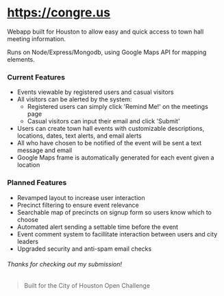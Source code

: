 # https://congre.us
Webapp built for Houston to allow easy and quick access to town hall meeting information.

Runs on Node/Express/Mongodb, using Google Maps API for mapping elements.

### Current Features
* Events viewable by registered users and casual visitors
* All visitors can be alerted by the system:
  - Registered users can simply click 'Remind Me!' on the meetings page
  - Casual visitors can input their email and click 'Submit'
* Users can create town hall events with customizable descriptions, locations, dates, text alerts, and email alerts
* All who have chosen to be notified of the event will be sent a text message and email
* Google Maps frame is automatically generated for each event given a location

### Planned Features
* Revamped layout to increase user interaction
* Precinct filtering to ensure event relevance
* Searchable map of precincts on signup form so users know which to choose
* Automated alert sending a settable time before the event
* Event comment system to facillitate interaction between users and city leaders
* Upgraded security and anti-spam email checks

###### Thanks for checking out my submission!

> Built for the City of Houston Open Challenge

